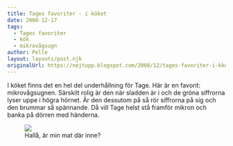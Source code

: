 ```yaml
---
title: Tages favoriter - i köket
date: 2008-12-17
tags: 
  - Tages favoriter
  - kök
  - mikrovågsugn	
author: Pelle
layout: layouts/post.njk
originalUrl: https://nejtupp.blogspot.com/2008/12/tages-favoriter-i-kket.html
---
```


I köket finns det en hel del underhållning för Tage. Här är en favorit: mikrovågsugnen. Särskilt rolig är den när sladden är i och de gröna siffrorna lyser uppe i högra hörnet. Är den dessutom på så rör siffrorna på sig och den brummar så spännande. Då vill Tage helst stå framför mikron och banka på dörren med händerna.

<figure>
	<img src="../../../../img/_MG_9565_1024pix.jpg">
	<figcaption>Hallå, är min mat där inne?</span><br></div>

